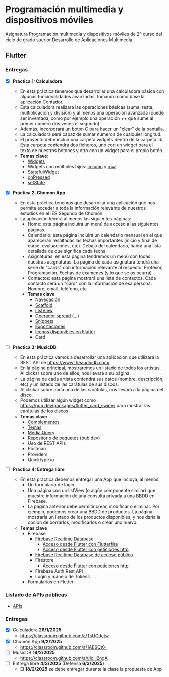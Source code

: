 # Programación multimedia y dispositivos móviles
Asignatura Programación multimedia y dispositivos móviles de 2º curso del ciclo de grado suerior Desarrollo de Aplicaciones Multimedia.

## Flutter

### Entregas

- [X] **Práctica 1: Calculadora**
  - En esta práctica tenemos que desarrollar una calculadora básica con algunas funcionalidades avanzadas, tomando como base la aplicación Contador.
  - Esta calculadora realizará las operaciones básicas (suma, resta, multiplicación y división) y al menos una operación avanzada (puede ser inventada, como por ejemplo una operación ++ que sume al primer número dos veces el segundo). 
  - Además, incorporará un botón C para hacer un "clear" de la pantalla.
  - La calculadora será capaz de sumar números de cualquier longitud.
  - El proyecto debe incluir una carpeta widgets dentro de la carpeta lib. Esta carpeta contendrá dos ficheros, uno con un widget para el texto de nuestros botones y otro con un widget para el propio botón.
  - **Temas clave**:
  	- [Widgets](WIDGETS.md)
    - Widgets con múltiples hijos: [column](COLUMN.md) y [row](ROW.md)
	- [StatefulWidget](STATEFUL.md)
	- [onPressed](ONPRESSED.md)
	- [setState](SETSTATE.md)
  
- [X] **Práctica 2: Chomón App**
  - En esta práctica tenemos que desarrollar una aplicación que nos permita acceder a toda la información relevante de nuestros estudios en el IES Segundo de Chomón.
  - La aplicación tendrá al menos las siguientes páginas:
    - Home: esta página incluirá un menú de acceso a las siguientes páginas.
	- Calendario: esta página incluirá un calendario mensual en el que aparecerán resaltadas las fechas importantes (inicio y final de curso, evaluaciones, etc). Debajo del calendario, habrá una lista detallada de que significa cada fecha.
	- Asignaturas: en esta página tendremos un menú con todas nuestras asignaturas. La página de cada asignatura tendrá una serie de "cards" con información relevante al respecto: Profesor, Programación, Fechas de examenes (y lo que se os ocurra)
	- Contactos: esta página mostrará una lista de contactos. Cada contacto será un "card" con la información de esa persona: Nombre, email, teléfono, etc.
	- **Temas clave**
	  - [Navegación](NAVEGACION.md)
	  - [Scaffold](SCAFFOLD.md)
	  - [ListView](LISTVIEW.md)
	  - [Operador spread (...)](SPREAD.md)
	  - [Snippets](SNIPPETS.md)
	  - [Exportaciones](EXPORTACIONES.md)
	  - [Iconos disponibles en Flutter](https://api.flutter.dev/flutter/material/Icons-class.html)
	  - Card
	  
- [ ] **Práctica 3: MusicDB**
  - En esta práctica vamos a desarrollar una aplicación que utilizará la REST API de https://www.theaudiodb.com/
  - En la página principal, mostraremos un listado de todos los artistas. Al clickar sobre uno de ellos, nos llevará a su página.
  - La página de cada artista contendrá sus datos (nombre, descripción, etc) y un listado de las carátulas de sus discos.
  - Al clickar sobre cada una de las carátulas, nos llevará a la página del disco.
  - Podemos utilizar algún widget como https://pub.dev/packages/flutter_card_swiper para mostrar las carátulas de los discos
  - **Temas clave**
    - [Complementos](COMPLEMENTOS.md)	
	- [Temas](TEMAS.md)
	- [Media Query](MEDIA_QUERY.md)
	- Repositorio de paquetes (pub.dev)
	- Uso de REST APIs
	- Postman
	- Providers
	- Quicktype.io
	
- [ ] **Práctica 4: Entrega libre**
  - En esta práctica debemos entregar una App que incluya, al menos:
    - Un formulario de login
	- Una página con un listView (o algún componente similar) que muestre información de una consulta privada a una BBDD en Firebase.
	- La página anterior debe permitir crear, modificar o eliminar. Por ejemplo, podemos crear una BBDD de productos. La página mostraría un listado de los productos disponibles, y nos daría la opción de borrarlos, modificarlos o crear uno nuevo.
  - **Temas clave**
    - Firebase
	  - [Firebase Realtime Database](https://firebase.google.com/docs/database?hl=es-419)
	    - [Acceso desde Flutter con Flutterfire](https://firebase.google.com/docs/flutter/setup?platform=web&hl=es-419)
		- [Acceso desde Flutter con peticiones http](https://firebase.google.com/docs/database/rest/start?hl=es-419)
	  - [Firebase Realtime Database de acceso público](FIREBASE1.md)
	  - Firestore
	    - [Acceso desde Flutter con peticiones http](https://firebase.google.com/docs/firestore/use-rest-api?hl=es-419)
      - Firebase Auth Rest API
	  - Login y manejo de Tokens
	- Formularios en Flutter

### Listado de APIs públicas

- [APIs](https://github.com/public-apis/public-apis?tab=readme-ov-file)

### Entregas

- [X] Calculadora **26/1/2025**
  - https://classroom.github.com/a/TsUGdctw
- [X] Chomón App **9/2/2025**
  - https://classroom.github.com/a/1AE6Qt0-
- [ ] MusicDB **19/2/2025**
  - https://classroom.github.com/a/uloH2nqA
- [ ] Entrega libre **4/3/2025** (Defensa **6/3/2025**)
  - El **18/2/2025** se debe entregar durante la clase la propuesta de App

